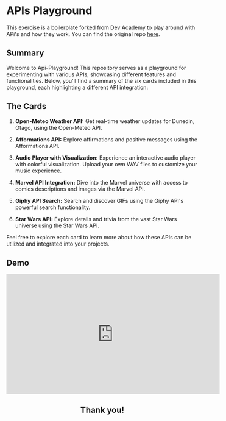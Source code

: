 # APIs Playground 

This exercise is a boilerplate forked from Dev Academy to play around with APi's and how they work. You can find the original repo [here](https://github.com/manaia-2023/consuming-external-apis).

## Summary

Welcome to Api-Playground! This repository serves as a playground for experimenting with various APIs, showcasing different features and functionalities. Below, you'll find a summary of the six cards included in this playground, each highlighting a different API integration:

## The Cards 

1. **Open-Meteo Weather API:** Get real-time weather updates for Dunedin, Otago, using the Open-Meteo API.

2. **Afformations API:** Explore affirmations and positive messages using the Afformations API.

3. **Audio Player with Visualization:** Experience an interactive audio player with colorful visualization. Upload your own WAV files to customize your music experience.

4. **Marvel API Integration:** Dive into the Marvel universe with access to comics descriptions and images via the Marvel API.

5. **Giphy API Search:** Search and discover GIFs using the Giphy API's powerful search functionality.

6. **Star Wars API:** Explore details and trivia from the vast Star Wars universe using the Star Wars API.

Feel free to explore each card to learn more about how these APIs can be utilized and integrated into your projects.

## Demo

<div style="text-align:center;">
  <iframe width="560" height="315" src="https://www.youtube.com/embed/rCjzP6gWvR4" frameborder="0" allowfullscreen></iframe>
</div>
<div style="text-align:center;"><h2>Thank you!</h2></div>

